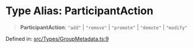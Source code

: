 # Type Alias: ParticipantAction

> **ParticipantAction**: `"add"` \| `"remove"` \| `"promote"` \| `"demote"` \| `"modify"`

Defined in: [src/Types/GroupMetadata.ts:9](https://github.com/Fokusdotid/bail/blob/3bcafd64e13ba51a595ace0ee7bd2c9c52ab1814/src/Types/GroupMetadata.ts#L9)

